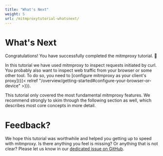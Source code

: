 ```yaml
---
title: "What's Next"
weight: 5
url: /mitmproxytutorial-whatsnext/
---
```


# What's Next

Congratulations! You have successfully completed the mitmproxy tutorial. 🎉

In this tutorial we have used mitmproxy to inspect requests initiated by curl.
You probably also want to inspect web traffic from your browser or some other tool.
To do so, you need to [configure mitmproxy as your client's proxy]({{< relref "/overview/getting-started#configure-your-browser-or-device" >}}).

This tutorial only covered the most fundamental mitmproxy features. We recommend strongly to skim through the following
section as well, which describes most core concepts in more detail.

# Feedback?

We hope this tutorial was worthwhile and helped you getting up to speed with mitmproxy.
Is there anything you feel is missing? Or anything that is not clear? Please let us know in our <a href="https://github.com/mitmproxy/mitmproxy/issues/3142" target="_blank"> dedicated issue on GitHub</a>.
